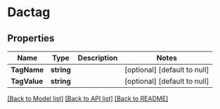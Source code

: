 # Dactag

## Properties
Name | Type | Description | Notes
------------ | ------------- | ------------- | -------------
**TagName** | **string** |  | [optional] [default to null]
**TagValue** | **string** |  | [optional] [default to null]

[[Back to Model list]](../README.md#documentation-for-models) [[Back to API list]](../README.md#documentation-for-api-endpoints) [[Back to README]](../README.md)


